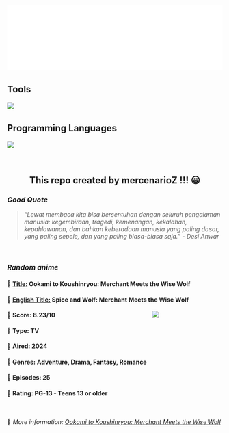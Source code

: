 
<img src="svg/nai.svg" />

<p>
  <h2>Tools</h2>
  <a href="https://skillicons.dev">
    <img src="https://skillicons.dev/icons?i=git,bash,vim,ubuntu,tensorflow,pytorch,docker,raspberrypi" />
  </a>

  <br />

  <h2>Programming Languages</h2>

  <a href="https://skillicons.dev">
    <img src="https://skillicons.dev/icons?i=python,c,cpp" />
  </a>
</p>

<br />

<h2 align="center">This repo created by mercenarioZ !!! 😀</h2>
<h3><i>Good Quote</i></h3>

<blockquote>
<i>
“Lewat membaca kita bisa bersentuhan dengan seluruh pengalaman manusia: kegembiraan, tragedi, kemenangan, kekalahan, kepahlawanan, dan bahkan keberadaan manusia yang paling dasar, yang paling sepele, dan yang paling biasa-biasa saja.” - Desi Anwar
</i>
</blockquote>

<br />

<h3><i>Random anime</i></h3>

<h4>
  <strong>🥭 <u>Title:</u></strong> Ookami to Koushinryou: Merchant Meets the Wise Wolf
</h4>

<h4>🌿 <u>English Title:</u> Spice and Wolf: Merchant Meets the Wise Wolf</h4>

<img align="right" width="165" src=https://cdn.myanimelist.net/images/anime/1059/142414.jpg />

<h4>🌱 Score: 8.23/10</h4>

<h4>🌲 Type: TV</h4>

<h4>🌴 Aired: 2024</h4>

<h4>🌵 Genres: Adventure, Drama, Fantasy, Romance</h4>

<h4>🥑 Episodes: 25</h4>

<h4>🍏 Rating: PG-13 - Teens 13 or older</h4>

<br />

🍂 *More information: [Ookami to Koushinryou: Merchant Meets the Wise Wolf](https://myanimelist.net/anime/51122/Ookami_to_Koushinryou__Merchant_Meets_the_Wise_Wolf)*
    